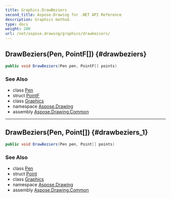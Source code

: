 ```yaml
---
title: Graphics.DrawBeziers
second_title: Aspose.Drawing for .NET API Reference
description: Graphics method. 
type: docs
weight: 280
url: /net/aspose.drawing/graphics/drawbeziers/
---
```

## DrawBeziers(Pen, PointF[]) {#drawbeziers}

```csharp
public void DrawBeziers(Pen pen, PointF[] points)
```

### See Also

* class [Pen](../../pen/)
* struct [PointF](../../pointf/)
* class [Graphics](../)
* namespace [Aspose.Drawing](../../graphics/)
* assembly [Aspose.Drawing.Common](../../../)

---

## DrawBeziers(Pen, Point[]) {#drawbeziers_1}

```csharp
public void DrawBeziers(Pen pen, Point[] points)
```

### See Also

* class [Pen](../../pen/)
* struct [Point](../../point/)
* class [Graphics](../)
* namespace [Aspose.Drawing](../../graphics/)
* assembly [Aspose.Drawing.Common](../../../)


